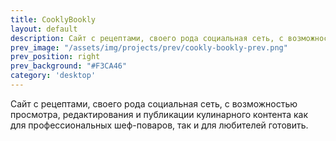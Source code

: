 ```yaml
---
title: CooklyBookly
layout: default
description: Сайт с рецептами, своего рода социальная сеть, с возможностью просмотра, редактирования и публикации кулинарного контента как для профессиональных шеф-поваров, так и для любителей готовить.
prev_image: "/assets/img/projects/prev/cookly-bookly-prev.png"
prev_position: right
prev_background: "#F3CA46"
category: 'desktop'
---
```


Сайт с рецептами, своего рода социальная сеть, с возможностью просмотра, редактирования и публикации кулинарного контента как для профессиональных шеф-поваров, так и для любителей готовить.
